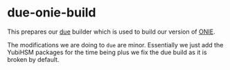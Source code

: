 # due-onie-build

This prepares our [due](https://github.com/CumulusNetworks/DUE) builder which is used to build our version of [ONIE](https://github.com/githedgehog/ONIE).

The modifications we are doing to `due` are minor.
Essentially we just add the YubiHSM packages for the time being plus we fix the due build as it is broken by default.
